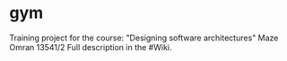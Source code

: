 # gym
Training project for the course: "Designing software architectures" Maze Omran 13541/2  Full description in the #Wiki.
